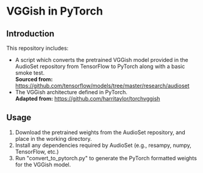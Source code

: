 # VGGish in PyTorch


## Introduction
This repository includes:
- A script which converts the pretrained VGGish model provided in the AudioSet repository from TensorFlow to PyTorch
along with a basic smoke test.  
**Sourced from:** https://github.com/tensorflow/models/tree/master/research/audioset
- The VGGish architecture defined in PyTorch.  
**Adapted from:** https://github.com/harritaylor/torchvggish

## Usage
1. Download the pretrained weights from the AudioSet repository, and place in the working directory. 
2. Install any dependencies required by AudioSet (e.g., resampy, numpy, TensorFlow, etc.)
3. Run "convert_to_pytorch.py" to generate the PyTorch formatted weights for the VGGish model.